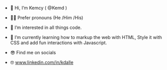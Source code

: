 

- 👋 Hi, I’m Kemcy ( @Kemd )
- 🧍‍♂️ Prefer pronouns (He /Him /His)
- 👀 I’m interested in all things code.
- 🌱 I’m currently learning how to markup the web with HTML, Style it with CSS and add fun interactions with Javascript.

- 😎 Find me on socials
- 🤓 www.linkedin.com/in/kdalle

<!---
Kemd/Kemd is a ✨ special ✨ repository because its `README.md` (this file) appears on your GitHub profile.
You can click the Preview link to take a look at your changes.
--->
